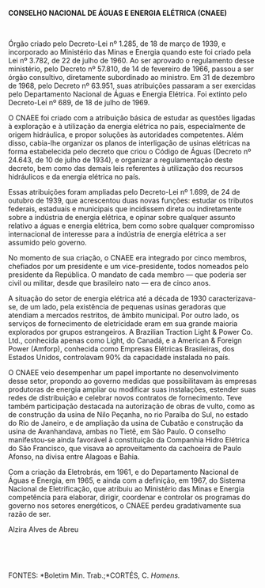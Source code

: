 **CONSELHO NACIONAL DE ÁGUAS E ENERGIA ELÉTRICA (CNAEE)**

 

Órgão criado pelo Decreto-Lei nº 1.285, de 18 de março de 1939, e
incorporado ao Ministério das Minas e Energia quando este foi criado
pela Lei nº 3.782, de 22 de julho de 1960. Ao ser aprovado o regulamento
desse ministério, pelo Decreto nº 57.810, de 14 de fevereiro de 1966,
passou a ser órgão consultivo, diretamente subordinado ao ministro. Em
31 de dezembro de 1968, pelo Decreto nº 63.951, suas atribuições
passaram a ser exercidas pelo Departamento Nacional de Águas e Energia
Elétrica. Foi extinto pelo Decreto-Lei nº 689, de 18 de julho de 1969.

O CNAEE foi criado com a atribuição básica de estudar as questões
ligadas à exploração e à utilização da energia elétrica no país,
especialmente de origem hidráulica, e propor soluções às autoridades
competentes. Além disso, cabia-lhe organizar os planos de interligação
de usinas elétricas na forma estabelecida pelo decreto que criou o
Código de Águas (Decreto nº 24.643, de 10 de julho de 1934), e organizar
a regulamentação deste decreto, bem como das demais leis referentes à
utilização dos recursos hidráulicos e da energia elétrica no país.

Essas atribuições foram ampliadas pelo Decreto-Lei nº 1.699, de 24 de
outubro de 1939, que acrescentou duas novas funções: estudar os tributos
federais, estaduais e municipais que incidissem direta ou indiretamente
sobre a indústria de energia elétrica, e opinar sobre qualquer assunto
relativo a águas e energia elétrica, bem como sobre qualquer compromisso
internacional de interesse para a indústria de energia elétrica a ser
assumido pelo governo.

No momento de sua criação, o CNAEE era integrado por cinco membros,
chefiados por um presidente e um vice-presidente, todos nomeados pelo
presidente da República. O mandato de cada membro — que poderia ser
civil ou militar, desde que brasileiro nato — era de cinco anos.

A situação do setor de energia elétrica até a década de 1930
caracterizava-se, de um lado, pela existência de pequenas usinas
geradoras que atendiam a mercados restritos, de âmbito municipal. Por
outro lado, os serviços de fornecimento de eletricidade eram em sua
grande maioria explorados por grupos estrangeiros. A Brazilian Traction
Light & Power Co. Ltd., conhecida apenas como Light, do Canadá, e a
American & Foreign Power (Amforp), conhecida como Empresas Elétricas
Brasileiras, dos Estados Unidos, controlavam 90% da capacidade instalada
no país.

O CNAEE veio desempenhar um papel importante no desenvolvimento desse
setor, propondo ao governo medidas que possibilitavam às empresas
produtoras de energia ampliar ou modificar suas instalações, estender
suas redes de distribuição e celebrar novos contratos de fornecimento.
Teve também participação destacada na autorização de obras de vulto,
como as de construção da usina de Nilo Peçanha, no rio Paraíba do Sul,
no estado do Rio de Janeiro, e de ampliação da usina de Cubatão e
construção da usina de Avanhandava, ambas no Tietê, em São Paulo. O
conselho manifestou-se ainda favorável à constituição da Companhia Hidro
Elétrica do São Francisco, que visava ao aproveitamento da cachoeira de
Paulo Afonso, na divisa entre Alagoas e Bahia.

Com a criação da Eletrobrás, em 1961, e do Departamento Nacional de
Águas e Energia, em 1965, e ainda com a definição, em 1967, do Sistema
Nacional de Eletrificação, que atribuiu ao Ministério das Minas e
Energia competência para elaborar, dirigir, coordenar e controlar os
programas do governo nos setores energéticos, o CNAEE perdeu
gradativamente sua razão de ser.

Alzira Alves de Abreu

 

 

FONTES: *Boletim Min. Trab.;*CORTÉS, C. *Homens.*

 
